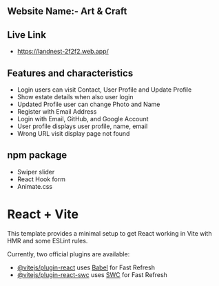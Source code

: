 

## Website Name:- Art & Craft

## Live Link
- https://landnest-2f2f2.web.app/
  
## Features and characteristics
- Login users can visit Contact, User Profile and  Update Profile
- Show estate details when  also user login
- Updated Profile user can change Photo and Name
- Register with Email Address 
- Login with Email, GitHub, and Google Account
- User profile displays user profile, name, email
- Wrong URL visit display page not found

## npm package
- Swiper slider
- React Hook form
- Animate.css

# React + Vite

This template provides a minimal setup to get React working in Vite with HMR and some ESLint rules.

Currently, two official plugins are available:

- [@vitejs/plugin-react](https://github.com/vitejs/vite-plugin-react/blob/main/packages/plugin-react/README.md) uses [Babel](https://babeljs.io/) for Fast Refresh
- [@vitejs/plugin-react-swc](https://github.com/vitejs/vite-plugin-react-swc) uses [SWC](https://swc.rs/) for Fast Refresh
